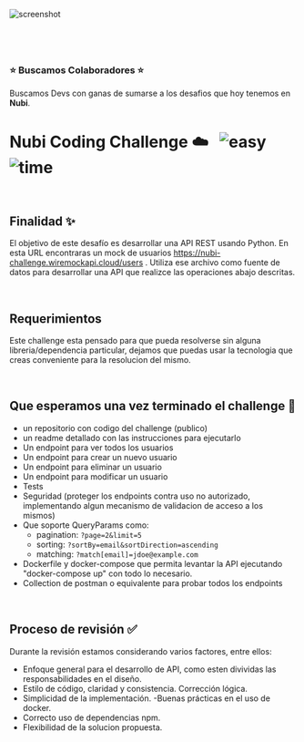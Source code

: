 ![screenshot](https://coderpad.io/wp-content/uploads/2022/09/coderpad-blogpost-python-red-1.png)



#
&nbsp;
### ⭐️  Buscamos Colaboradores️ ⭐️ 
Buscamos Devs con ganas de sumarse a los desafios que hoy tenemos en **Nubi**.

# Nubi Coding Challenge ☁️ &nbsp; ![easy](https://img.shields.io/badge/-medium-orangnge) ![time](https://img.shields.io/badge/%E2%8F%B0-60m-blue) 

&nbsp;
## Finalidad ✨

El objetivo de este desafío es desarrollar una API REST usando Python. En esta URL encontraras un mock de usuarios https://nubi-challenge.wiremockapi.cloud/users . Utiliza ese archivo como fuente de datos para desarrollar una API que realizce las operaciones abajo descritas.

&nbsp;
## Requerimientos
Este challenge esta pensado para que pueda resolverse sin alguna libreria/dependencia particular, dejamos que puedas usar la tecnologia que creas conveniente para la resolucion del mismo.


&nbsp;
## Que esperamos una vez terminado el challenge 🏁
- un repositorio con codigo del challenge (publico)
- un readme detallado con las instrucciones para ejecutarlo
- Un endpoint para ver todos los usuarios
- Un endpoint para crear un nuevo usuario
- Un endpoint para eliminar un usuario
- Un endpoint para modificar un usuario
- Tests
- Seguridad (proteger los endpoints contra uso no autorizado, implementando algun mecanismo de validacion de acceso a los mismos)
- Que soporte QueryParams como:
  - pagination: `?page=2&limit=5`
  - sorting: `?sortBy=email&sortDirection=ascending`
  - matching: `?match[email]=jdoe@example.com`
- Dockerfile y docker-compose que permita levantar la API ejecutando "docker-compose up" con todo lo necesario.
- Collection de postman o equivalente para probar todos los endpoints



&nbsp;
## Proceso de revisión ✅

Durante la revisión estamos considerando varios factores, entre ellos:

- Enfoque general para el desarrollo de API, como esten divividas las responsabilidades en el diseño.
- Estilo de código, claridad y consistencia. Corrección lógica.
- Simplicidad de la implementación.
 -Buenas prácticas en el uso de docker.
- Correcto uso de dependencias npm.
- Flexibilidad de la solucion propuesta.
